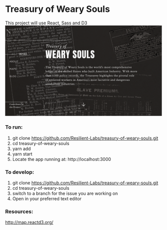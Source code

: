 # Treasury of Weary Souls

This project will use React, Sass and D3
![App Mock](./public/mocks/landing-mock.png?raw=true)

### To run:
1) git clone https://github.com/Resilient-Labs/treasury-of-weary-souls.git
2) cd treasury-of-weary-souls
3) yarn add
4) yarn start
5) Locate the app running at: http://localhost:3000

### To develop:
1) git clone https://github.com/Resilient-Labs/treasury-of-weary-souls.git
2) cd treasury-of-weary-souls
3) switch to a branch for the issue you are working on
4) Open in your preferred text editor

### Resources:
http://map.reactd3.org/

